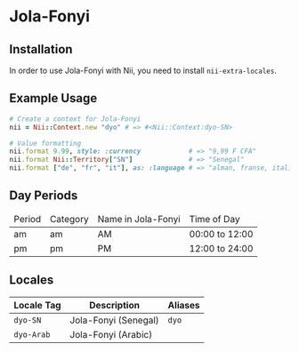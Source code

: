 <!-- This file has been generated. Source: src/docs/languages/_template.md.erb -->

# Jola-Fonyi

## Installation

In order to use Jola-Fonyi with Nii, you need to install `nii-extra-locales`.

## Example Usage

``` ruby
# Create a context for Jola-Fonyi
nii = Nii::Context.new "dyo" # => #<Nii::Context:dyo-SN>

# Value formatting
nii.format 9.99, style: :currency            # => "9,99 F CFA"
nii.format Nii::Territory["SN"]              # => "Senegal"
nii.format ["de", "fr", "it"], as: :language # => "alman, franse, italien"
```

## Day Periods


<table>
  <thead>
    <tr>
      <td>Period</td>
      <td>Category</td>
      <td>Name in Jola-Fonyi</td>
      <td>Time of Day</td>
    </tr>
  </thead>
  <tbody>
    <tr>
      <td>am</td>
      <td>am</td>
      <td>AM</td>
      <td>00:00 to 12:00</td>
    </tr>
    <tr>
      <td>pm</td>
      <td>pm</td>
      <td>PM</td>
      <td>12:00 to 24:00</td>
    </tr>
  </tbody>
</table>



## Locales

<table>
  <thead>
    <tr>
      <th>Locale Tag</th>
      <th>Description</th>
      <th>Aliases</th>
    </tr>
  </thead>
  <tbody>
    <tr>
      <td><code>dyo-SN</code></td>
      <td>Jola-Fonyi (Senegal)</td>
      <td><code>dyo</code></td>
    </tr>
    <tr>
      <td><code>dyo-Arab</code></td>
      <td>Jola-Fonyi (Arabic)</td>
      <td></td>
    </tr>
  </tbody>
</table>

